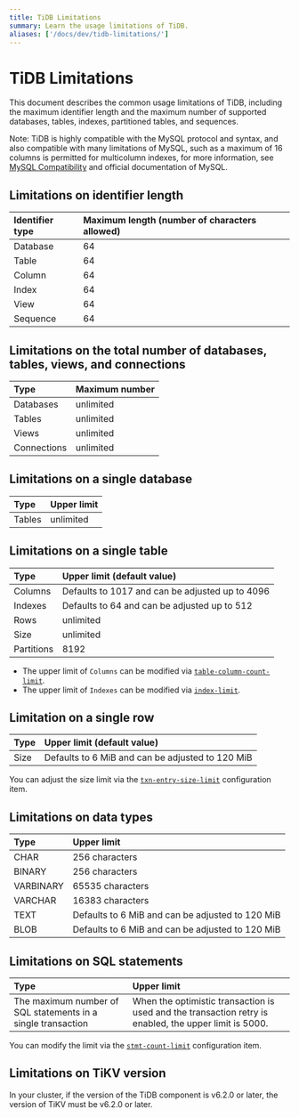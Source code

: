 ```yaml
---
title: TiDB Limitations
summary: Learn the usage limitations of TiDB.
aliases: ['/docs/dev/tidb-limitations/']
---
```


# TiDB Limitations

This document describes the common usage limitations of TiDB, including the maximum identifier length and the maximum number of supported databases, tables, indexes, partitioned tables, and sequences.

Note: TiDB is highly compatible with the MySQL protocol and syntax, and also compatible with many limitations of MySQL, such as a maximum of 16 columns is permitted for multicolumn indexes, for more information, see [MySQL Compatibility](/mysql-compatibility.md) and official documentation of MySQL.

## Limitations on identifier length

| Identifier type | Maximum length (number of characters allowed) |
|:---------|:--------------|
| Database | 64 |
| Table    | 64 |
| Column   | 64 |
| Index    | 64 |
| View     | 64 |
| Sequence | 64 |

## Limitations on the total number of databases, tables, views, and connections

| Type  | Maximum number  |
|:----------|:----------|
| Databases | unlimited |
| Tables    | unlimited |
| Views     | unlimited |
| Connections| unlimited|

## Limitations on a single database

| Type       | Upper limit   |
|:----------|:----------|
| Tables    | unlimited  |

## Limitations on a single table

| Type       | Upper limit (default value)  |
|:----------|:----------|
| Columns   | Defaults to 1017 and can be adjusted up to 4096     |
| Indexes   |  Defaults to 64 and can be adjusted up to 512        |
| Rows      | unlimited |
| Size      | unlimited |
| Partitions | 8192     |

<CustomContent platform="tidb">

* The upper limit of `Columns` can be modified via [`table-column-count-limit`](/tidb-configuration-file.md#table-column-count-limit-new-in-v50).
* The upper limit of `Indexes` can be modified via [`index-limit`](/tidb-configuration-file.md#index-limit-new-in-v50).

</CustomContent>

## Limitation on a single row

| Type       | Upper limit (default value)   |
|:----------|:----------|
| Size       | Defaults to 6 MiB and can be adjusted to 120 MiB  |

<CustomContent platform="tidb">

You can adjust the size limit via the [`txn-entry-size-limit`](/tidb-configuration-file.md#txn-entry-size-limit-new-in-v4010-and-v500) configuration item.

</CustomContent>

## Limitations on data types

| Type       | Upper limit   |
|:----------|:----------|
| CHAR       | 256 characters      |
| BINARY     | 256 characters      |
| VARBINARY  | 65535 characters    |
| VARCHAR    | 16383 characters    |
| TEXT       | Defaults to 6 MiB and can be adjusted to 120 MiB                |
| BLOB       | Defaults to 6 MiB and can be adjusted to 120 MiB               |

## Limitations on SQL statements

| Type       | Upper limit   |
|:----------|:----------|
| The maximum number of SQL statements in a single transaction |  When the optimistic transaction is used and the transaction retry is enabled, the upper limit is 5000. |

<CustomContent platform="tidb">

You can modify the limit via the [`stmt-count-limit`](/tidb-configuration-file.md#stmt-count-limit) configuration item.

</CustomContent>

## Limitations on TiKV version

In your cluster, if the version of the TiDB component is v6.2.0 or later, the version of TiKV must be v6.2.0 or later.

